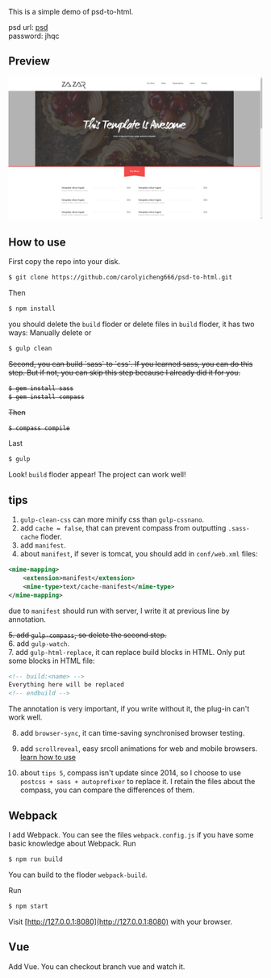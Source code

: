 ﻿This is a simple demo of psd-to-html.

psd url: [psd](https://pan.baidu.com/s/1dHlMAS5)  
password: jhqc



## Preview

![view](https://github.com/carolyicheng666/psd-to-html/blob/master/view.jpg)



## How to use

First copy the repo into your disk. 

```bash
$ git clone https://github.com/carolyicheng666/psd-to-html.git
```

Then 

```bash
$ npm install
```

you should delete the `build` floder or delete files in `build` floder, it has two ways: Manually delete or

```bash
$ gulp clean
```

<del>
Second, you can build `sass` to `css`. If you learned sass, you can do this step. But if not, you can skip this step because I already did it for you.

```bash
$ gem install sass
$ gem install compass
```

Then

```bash
$ compass compile
```
</del>

Last

```bash
$ gulp
```

Look! `build` floder appear! The project can work well!

tips
----

1. `gulp-clean-css` can more minify css than `gulp-cssnano`.
2. add `cache = false`, that can prevent compass from outputting `.sass-cache` floder.
3. add `manifest`.
4. about `manifest`, if sever is tomcat, you should add in `conf/web.xml` files: 
```xml
<mime-mapping> 
    <extension>manifest</extension> 
    <mime-type>text/cache-manifest</mime-type> 
</mime-mapping>
```

  due to `manifest` should run with server, I write it at previous line by annotation.

<del>5. add `gulp-compass`, so delete the second step.</del>  
6. add `gulp-watch`.  
7. add `gulp-html-replace`, it can replace build blocks in HTML. Only put some blocks in HTML file:

```html
<!-- build:<name> -->
Everything here will be replaced
<!-- endbuild -->
```

  The annotation is very important, if you write without it, the plug-in can't work well.

8. add `browser-sync`, it can time-saving synchronised browser testing.
9. add `scrollreveal`, easy srcoll animations for web and mobile browsers. [learn how to use](https://github.com/jlmakes/scrollreveal)

10. about `tips 5`, compass isn't update since 2014, so I choose to use `postcss + sass + autoprefixer` to replace it. I retain the files about the compass, you can compare the differences of them.



## Webpack

I add Webpack. You can see the files `webpack.config.js` if you have some basic knowledge about Webpack. Run
```bash
$ npm run build
```
You can build to the floder `webpack-build`.

Run
```bash
$ npm start
```
Visit [http://127.0.0.1:8080](http://127.0.0.1:8080) with your browser.



## Vue

Add Vue. You can checkout branch vue and watch it.